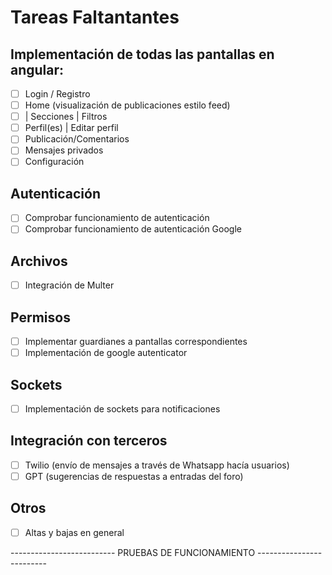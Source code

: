 # Tareas Faltantantes

## Implementación de todas las pantallas en angular:
- [ ] Login / Registro
- [ ] Home (visualización de publicaciones estilo feed)
- [ ] | Secciones | Filtros
- [ ] Perfil(es) | Editar perfil
- [ ] Publicación/Comentarios
- [ ] Mensajes privados
- [ ] Configuración

## Autenticación
- [ ] Comprobar funcionamiento de autenticación
- [ ] Comprobar funcionamiento de autenticación Google

## Archivos
- [ ] Integración de Multer

## Permisos
- [ ] Implementar guardianes a pantallas correspondientes
- [ ] Implementación de google autenticator

## Sockets
- [ ] Implementación de sockets para notificaciones

## Integración con terceros
- [ ] Twilio (envío de mensajes a través de Whatsapp hacía usuarios)
- [ ] GPT (sugerencias de respuestas a entradas del foro)

## Otros
- [ ] Altas y bajas en general

-------------------------- PRUEBAS DE FUNCIONAMIENTO -------------------------